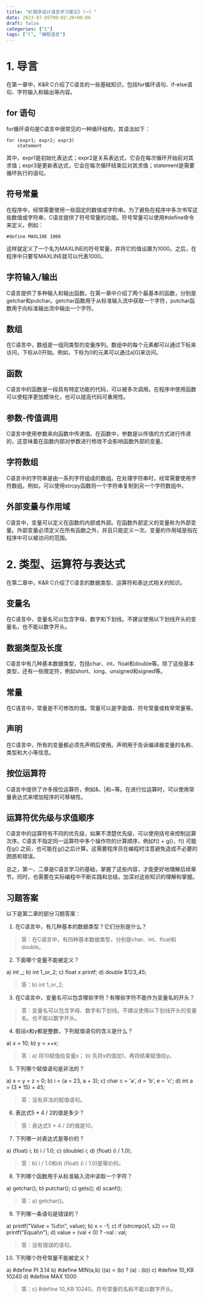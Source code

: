 ```yaml
---
title: "《C程序设计语言学习笔记》（一）"
date: 2023-07-05T00:02:20+08:00
draft: false
categories: ["C"]
tags: ["C", "编程语言"]
---
```


# 1. 导言
在第一章中，K&R C介绍了C语言的一些基础知识，包括for循环语句、if-else语句、字符输入和输出等内容。

## for 语句
for循环语句是C语言中很常见的一种循环结构，其语法如下：

```
for (expr1; expr2; expr3)
    statement
```

其中，expr1是初始化表达式；expr2是关系表达式，它会在每次循环开始前对其求值；expr3是更新表达式，它会在每次循环结束后对其求值；statement是需要循环执行的语句。

## 符号常量
在程序中，经常需要使用一些固定的数值或字符串。为了避免在程序中多次书写这些数值或字符串，C语言提供了符号常量的功能。符号常量可以使用#define命令来定义，例如：

```
#define MAXLINE 1000
```

这样就定义了一个名为MAXLINE的符号常量，并将它的值设置为1000。之后，在程序中只要写MAXLINE就可以代表1000。

## 字符输入/输出
C语言提供了多种输入和输出函数。在第一章中介绍了两个最基本的函数，分别是getchar和putchar。getchar函数用于从标准输入流中获取一个字符，putchar函数用于向标准输出流中输出一个字符。

## 数组
在C语言中，数组是一组同类型的变量序列。数组中的每个元素都可以通过下标来访问，下标从0开始。例如，下标为0的元素可以通过a[0]来访问。

## 函数
C语言中的函数是一段具有特定功能的代码，可以被多次调用。在程序中使用函数可以使程序更加模块化，也可以提高代码可重用性。

## 参数-传值调用
C语言中使用参数来向函数中传递值。在函数中，参数是以传值的方式进行传递的，这意味着在函数内部对参数进行修改不会影响函数外部的变量。

## 字符数组
C语言中的字符串是由一系列字符组成的数组。在处理字符串时，经常需要使用字符数组。例如，可以使用strcpy函数将一个字符串复制到另一个字符数组中。

## 外部变量与作用域
C语言中，变量可以定义在函数的内部或外部。在函数外部定义的变量称为外部变量。外部变量必须定义在所有函数之外，并且只能定义一次。变量的作用域是指在程序中可以被访问的范围。

# 2. 类型、运算符与表达式
在第二章中，K&R C介绍了C语言的数据类型、运算符和表达式相关的知识。

## 变量名
在C语言中，变量名可以包含字母、数字和下划线。不建议使用以下划线开头的变量名，也不能以数字开头。

## 数据类型及长度
C语言中有几种基本数据类型，包括char、int、float和double等。除了这些基本类型，还有一些限定符，例如short、long、unsigned和signed等。

## 常量
在C语言中，常量是不可修改的值。常量可以是字面值、符号常量或枚举常量等。

## 声明
在C语言中，所有的变量都必须先声明后使用。声明用于告诉编译器变量的名称、类型和大小等信息。

## 按位运算符
C语言中提供了许多按位运算符，例如&、|和~等。在进行位运算时，可以使用常量表达式来增加程序的可移植性。

## 运算符优先级与求值顺序
C语言中的运算符有不同的优先级，如果不清楚优先级，可以使用括号来控制运算次序。C语言不指定同一运算符中多个操作符的计算顺序，例如f() + g()，f() 可能在g() 之前，也可能在g()之后计算。这需要程序员在编程时注意避免造成不必要的困惑和错误。

总之，第一、二章是C语言学习的基础，掌握了这些内容，才能更好地理解后续章节。同时，也需要在实际编程中不断实践和总结，加深对这些知识的理解和掌握。

## 习题答案
以下是第二章的部分习题答案：

1. 在C语言中，有几种基本的数据类型？它们分别是什么？

> 答：在C语言中，有四种基本数据类型，分别是char、int、float和double。

2. 下面哪个变量不能被定义？

a) int _;
b) int 1_or_2;
c) float x printf;
d) double $123_45;

> 答：b) int 1_or_2;

3. 在C语言中，变量名可以包含哪些字符？有哪些字符不能作为变量名的开头？

> 答：变量名可以包含字母、数字和下划线。不建议使用以下划线开头的变量名，也不能以数字开头。

4. 假设x和y都是整数，下列赋值语句的含义是什么？

a) x = 10;
b) y = ++x;

> 答：a) 将10赋值给变量x；
b) 先将x的值加1，再将结果赋值给y。

5. 下列哪个赋值语句是非法的？

a) x = y = z = 0;
b) i = (a = 23, a + 3);
c) char c = 'a', d = 'b', e = 'c';
d) int a = (3 * 15) + 45;

> 答：没有非法的赋值语句。

6. 表达式5 * 4 / 2的值是多少？

> 答：表达式5 * 4 / 2的值是10。

7. 下列哪一对表达式是等价的？

a) (float) i;
b) i / 1.0;
c) (double) i;
d) (float) (i / 1.0);

> 答：b) i / 1.0和d) (float) (i / 1.0)是等价的。

8. 下列哪个函数用于从标准输入流中读取一个字符？

a) getchar();
b) putchar();
c) gets();
d) scanf();

> 答：a) getchar()。

9. 下列哪一条语句是错误的？

a) printf("Value = %d\n", value);
b) x = -1;
c) if (strcmp(s1, s2) == 0) printf("Equal\n");
d) value = (val < 0) ? -val : val;

> 答：没有错误的语句。

10. 下列哪个符号常量不能被定义？

a) #define PI 3.14
b) #define MIN(a,b) ((a) < (b) ? (a) : (b))
c) #define 10_KB 10240
d) #define MAX 1000

> 答：c) #define 10_KB 10240。符号常量的名称不能以数字开头。